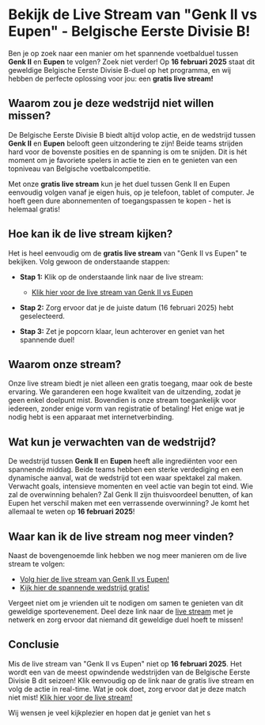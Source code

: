 # Bekijk de Live Stream van "Genk II vs Eupen" - Belgische Eerste Divisie B!

Ben je op zoek naar een manier om het spannende voetbalduel tussen **Genk II** en **Eupen** te volgen? Zoek niet verder! Op **16 februari 2025** staat dit geweldige Belgische Eerste Divisie B-duel op het programma, en wij hebben de perfecte oplossing voor jou: een **gratis live stream!**

## Waarom zou je deze wedstrijd niet willen missen?

De Belgische Eerste Divisie B biedt altijd volop actie, en de wedstrijd tussen **Genk II** en **Eupen** belooft geen uitzondering te zijn! Beide teams strijden hard voor de bovenste posities en de spanning is om te snijden. Dit is hét moment om je favoriete spelers in actie te zien en te genieten van een topniveau van Belgische voetbalcompetitie.

Met onze **gratis live stream** kun je het duel tussen Genk II en Eupen eenvoudig volgen vanaf je eigen huis, op je telefoon, tablet of computer. Je hoeft geen dure abonnementen of toegangspassen te kopen - het is helemaal gratis!

## Hoe kan ik de live stream kijken?

Het is heel eenvoudig om de **gratis live stream** van "Genk II vs Eupen" te bekijken. Volg gewoon de onderstaande stappen:

- **Stap 1:** Klik op de onderstaande link naar de live stream:

  - [Klik hier voor de live stream van Genk II vs Eupen](https://tinyurl.com/livestreamfreeo?st=Genk+II+vs+Eupen&si=ghc)

- **Stap 2:** Zorg ervoor dat je de juiste datum (16 februari 2025) hebt geselecteerd.
- **Stap 3:** Zet je popcorn klaar, leun achterover en geniet van het spannende duel!

## Waarom onze stream?

Onze live stream biedt je niet alleen een gratis toegang, maar ook de beste ervaring. We garanderen een hoge kwaliteit van de uitzending, zodat je geen enkel doelpunt mist. Bovendien is onze stream toegankelijk voor iedereen, zonder enige vorm van registratie of betaling! Het enige wat je nodig hebt is een apparaat met internetverbinding.

## Wat kun je verwachten van de wedstrijd?

De wedstrijd tussen **Genk II** en **Eupen** heeft alle ingrediënten voor een spannende middag. Beide teams hebben een sterke verdediging en een dynamische aanval, wat de wedstrijd tot een waar spektakel zal maken. Verwacht goals, intensieve momenten en veel actie van begin tot eind. Wie zal de overwinning behalen? Zal Genk II zijn thuisvoordeel benutten, of kan Eupen het verschil maken met een verrassende overwinning? Je komt het allemaal te weten op **16 februari 2025**!

## Waar kan ik de live stream nog meer vinden?

Naast de bovengenoemde link hebben we nog meer manieren om de live stream te volgen:

- [Volg hier de live stream van Genk II vs Eupen!](https://tinyurl.com/livestreamfreeo?st=Genk+II+vs+Eupen&si=ghc)
- [Kijk hier de spannende wedstrijd gratis!](https://tinyurl.com/livestreamfreeo?st=Genk+II+vs+Eupen&si=ghc)

Vergeet niet om je vrienden uit te nodigen om samen te genieten van dit geweldige sportevenement. Deel deze link naar de [live stream](https://tinyurl.com/livestreamfreeo?st=Genk+II+vs+Eupen&si=ghc) met je netwerk en zorg ervoor dat niemand dit geweldige duel hoeft te missen!

## Conclusie

Mis de live stream van "Genk II vs Eupen" niet op **16 februari 2025**. Het wordt een van de meest opwindende wedstrijden van de Belgische Eerste Divisie B dit seizoen! Klik eenvoudig op de link naar de gratis live stream en volg de actie in real-time. Wat je ook doet, zorg ervoor dat je deze match niet mist! [Klik hier voor de live stream!](https://tinyurl.com/livestreamfreeo?st=Genk+II+vs+Eupen&si=ghc)

Wij wensen je veel kijkplezier en hopen dat je geniet van het s
